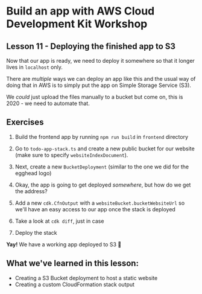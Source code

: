 # Build an app with AWS Cloud Development Kit Workshop

## Lesson 11 - Deploying the finished app to S3

Now that our app is ready, we need to deploy it somewhere so that it longer lives in `localhost` only.

There are _multiple_ ways we can deploy an app like this and the usual way of doing that in AWS is to simply put the app on Simple Storage Service (S3).

We _could_ just upload the files manually to a bucket but come on, this is 2020 - we need to automate that.

## Exercises

1. Build the frontend app by running `npm run build` in `frontend` directory

1. Go to `todo-app-stack.ts` and create a new public bucket for our website (make sure to specify `websiteIndexDocument`).

1. Next, create a new `BucketDeployment` (similar to the one we did for the egghead logo)

1. Okay, the app is going to get deployed _somewhere_, but how do we get the address?

1. Add a new `cdk.CfnOutput` with a `websiteBucket.bucketWebsiteUrl` so we'll have an easy access to our app once the stack is deployed

1. Take a look at `cdk diff`, just in case

1. Deploy the stack

**Yay!** We have a working app deployed to S3 🎉

## What we've learned in this lesson:

- Creating a S3 Bucket deployment to host a static website
- Creating a custom CloudFormation stack output
